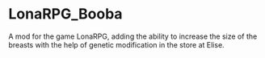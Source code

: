 # LonaRPG_Booba
A mod for the game LonaRPG, adding the ability to increase the size of the breasts with the help of genetic modification in the store at Elise.
